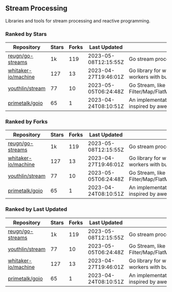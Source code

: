 ## Stream Processing

Libraries and tools for stream processing and reactive programming.

### Ranked by Stars

| Repository | Stars | Forks | Last Updated | Description | 
|------------|-------|-------|--------------|-------------|
| [reugn/go-streams](https://github.com/reugn/go-streams) | 1k | 119 | 2023-05-08T12:15:55Z |  Go stream processing library. |
| [whitaker-io/machine](https://github.com/whitaker-io/machine) | 127 | 13 | 2023-04-27T19:46:01Z |  Go library for writing and generating stream workers with built in metrics and traceability. |
| [youthlin/stream](https://github.com/youthlin/stream) | 77 | 10 | 2023-05-05T06:24:48Z |  Go Stream, like Java 8 Stream: Filter/Map/FlatMap/Peek/Sorted/ForEach/Reduce... |
| [primetalk/goio](https://github.com/primetalk/goio) | 65 | 1 | 2023-04-24T08:10:51Z |  An implementation of IO, Stream, Fiber for Golang, inspired by awesome Scala libraries cats and fs2. |

### Ranked by Forks

| Repository | Stars | Forks | Last Updated | Description | 
|------------|-------|-------|--------------|-------------|
| [reugn/go-streams](https://github.com/reugn/go-streams) | 1k | 119 | 2023-05-08T12:15:55Z |  Go stream processing library. |
| [whitaker-io/machine](https://github.com/whitaker-io/machine) | 127 | 13 | 2023-04-27T19:46:01Z |  Go library for writing and generating stream workers with built in metrics and traceability. |
| [youthlin/stream](https://github.com/youthlin/stream) | 77 | 10 | 2023-05-05T06:24:48Z |  Go Stream, like Java 8 Stream: Filter/Map/FlatMap/Peek/Sorted/ForEach/Reduce... |
| [primetalk/goio](https://github.com/primetalk/goio) | 65 | 1 | 2023-04-24T08:10:51Z |  An implementation of IO, Stream, Fiber for Golang, inspired by awesome Scala libraries cats and fs2. |

### Ranked by Last Updated

| Repository | Stars | Forks | Last Updated | Description | 
|------------|-------|-------|--------------|-------------|
| [reugn/go-streams](https://github.com/reugn/go-streams) | 1k | 119 | 2023-05-08T12:15:55Z |  Go stream processing library. |
| [youthlin/stream](https://github.com/youthlin/stream) | 77 | 10 | 2023-05-05T06:24:48Z |  Go Stream, like Java 8 Stream: Filter/Map/FlatMap/Peek/Sorted/ForEach/Reduce... |
| [whitaker-io/machine](https://github.com/whitaker-io/machine) | 127 | 13 | 2023-04-27T19:46:01Z |  Go library for writing and generating stream workers with built in metrics and traceability. |
| [primetalk/goio](https://github.com/primetalk/goio) | 65 | 1 | 2023-04-24T08:10:51Z |  An implementation of IO, Stream, Fiber for Golang, inspired by awesome Scala libraries cats and fs2. |

